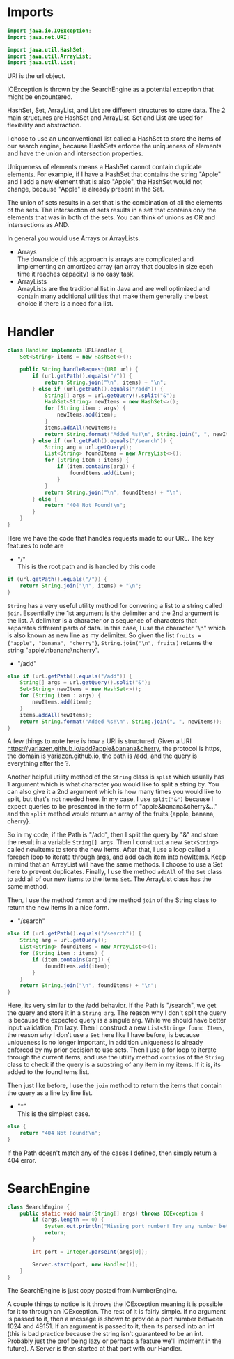 # Imports
```java
import java.io.IOException;
import java.net.URI;

import java.util.HashSet;
import java.util.ArrayList;
import java.util.List;
```
URI is the url object.

IOException is thrown by the SearchEngine as a potential exception that might be encountered.

HashSet, Set, ArrayList, and List are different structures to store data. The 2 main structures are HashSet and ArrayList. Set and List are used for flexibility and abstraction.

I chose to use an unconventional list called a HashSet to store the items of our search engine, because HashSets enforce the uniqueness of elements and have the union and intersection properties. 

Uniqueness of elements means a HashSet cannot contain duplicate elements. For example, if I have a HashSet that contains the string "Apple" and I add a new element that is also "Apple", the HashSet would not change, because "Apple" is already present in the Set.

The union of sets results in a set that is the combination of all the elements of the sets. The intersection of sets results in a set that contains only the elements that was in both of the sets. You can think of unions as OR and intersections as AND.

In general you would use Arrays or ArrayLists.
- Arrays <br>
The downside of this approach is arrays are complicated and implementing an amortized array (an array that doubles in size each time it reaches capacity) is no easy task.
- ArrayLists <br>
ArrayLists are the traditional list in Java and are well optimized and contain many additional utilities that make them generally the best choice if there is a need for a list.

# Handler
```java
class Handler implements URLHandler {
    Set<String> items = new HashSet<>();

    public String handleRequest(URI url) {
        if (url.getPath().equals("/")) {
            return String.join("\n", items) + "\n";
        } else if (url.getPath().equals("/add")) {
            String[] args = url.getQuery().split("&");
            HashSet<String> newItems = new HashSet<>();
            for (String item : args) {
                newItems.add(item);
            }
            items.addAll(newItems);
            return String.format("Added %s!\n", String.join(", ", newItems));
        } else if (url.getPath().equals("/search")) {
            String arg = url.getQuery();
            List<String> foundItems = new ArrayList<>();
            for (String item : items) {
                if (item.contains(arg)) {
                    foundItems.add(item);
                }
            }
            return String.join("\n", foundItems) + "\n";
        } else {
            return "404 Not Found!\n";
        }
    }
}
```
Here we have the code that handles requests made to our URL. The key features to note are 
- "/" <br>
This is the root path and is handled by this code
```java
if (url.getPath().equals("/")) {
    return String.join("\n", items) + "\n";
}
```
```String``` has a very useful utility method for convering a list to a string called ```join```. Essentially the 1st argument is the delimiter and the 2nd argument is the list. A delimiter is a character or a sequence of characters that separates different parts of data. In this case, I use the character "\n" which is also known as new line as my delimiter. So given the list ```fruits = {"apple", "banana", "cherry"}```, ```String.join("\n", fruits)``` returns the string "apple\nbanana\ncherry".
- "/add" <br>
```java
else if (url.getPath().equals("/add")) {
    String[] args = url.getQuery().split("&");
    Set<String> newItems = new HashSet<>();
    for (String item : args) {
        newItems.add(item);
    }
    items.addAll(newItems);
    return String.format("Added %s!\n", String.join(", ", newItems));
}
```
A few things to note here is how a URI is structured. Given a URI https://yariazen.github.io/add?apple&banana&cherry, the protocol is https, the domain is yariazen.github.io, the path is /add, and the query is everything after the ?.

Another helpful utility method of the ```String``` class is ```split``` which usually has 1 argument which is what character you would like to split a string by. You can also give it a 2nd argument which is how many times you would like to split, but that's not needed here. In my case, I use ```split("&")``` because I expect queries to be presented in the form of "apple&banana&cherry&..." and the ```split``` method would return an array of the fruits {apple, banana, cherry}.

So in my code, if the Path is "/add", then I split the query by "&" and store the result in a variable ```String[] args```. Then I construct a new ```Set<String>``` called newItems to store the new items. After that, I use a loop called a foreach loop to iterate through args, and add each item into newItems. Keep in mind that an ArrayList will have the same methods. I choose to use a Set here to prevent duplicates. Finally, I use the method ```addAll``` of the ```Set``` class to add all of our new items to the items ```Set```. The ArrayList class has the same method.

Then, I use the method ```format``` and the method ```join``` of the String class to return the new items in a nice form.
- "/search" <br>
```java
else if (url.getPath().equals("/search")) {
    String arg = url.getQuery();
    List<String> foundItems = new ArrayList<>();
    for (String item : items) {
        if (item.contains(arg)) {
            foundItems.add(item);
        }
    }
    return String.join("\n", foundItems) + "\n";
}
```
Here, its very similar to the /add behavior. If the Path is "/search", we get the query and store it in a ```String arg```. The reason why I don't split the query is because the expected query is a singule arg. While we should have better input validation, I'm lazy. Then I construct a new ```List<String> found Items```, the reason why I don't use a ```Set``` here like I have before, is because uniqueness is no longer important, in addition uniqueness is already enforced by my prior decision to use sets. Then I use a for loop to iterate through the current items, and use the utility method ```contains``` of the ```String``` class to check if the query is a substring of any item in my items. If it is, its added to the foundItems list.

Then just like before, I use the ```join``` method to return the items that contain the query as a line by line list.
- "*" <br>
This is the simplest case. 
```java
else {
    return "404 Not Found!\n";
}
```
If the Path doesn't match any of the cases I defined, then simply return a 404 error.

# SearchEngine
```java
class SearchEngine {
    public static void main(String[] args) throws IOException {
        if (args.length == 0) {
            System.out.println("Missing port number! Try any number between 1024 to 49151");
            return;
        }

        int port = Integer.parseInt(args[0]);

        Server.start(port, new Handler());
    }
}
```
The SearchEngine is just copy pasted from NumberEngine.

A couple things to notice is it throws the IOException meaning it is possible for it to through an IOException. The rest of it is fairly simple. If no argument is passed to it, then a message is shown to provide a port number between 1024 and 49151. If an argument is passed to it, then its parsed into an int (this is bad practice because the string isn't guaranteed to be an int. Probably just the prof being lazy or perhaps a feature we'll implment in the future). A Server is then started at that port with our Handler.